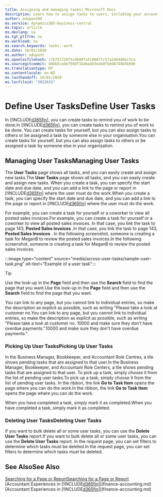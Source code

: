 ```yaml
---
title: Assigning and managing tasks| Microsoft Docs
description: Learn how to assign tasks to users, including your accountant, in Business Central
author: edupont04
ms.service: dynamics365-business-central
ms.topic: article
ms.devlang: na
ms.tgt_pltfrm: na
ms.workload: na
ms.search.keywords: tasks, work
ms.date: 10/01/2020
ms.author: edupont
ms.openlocfilehash: c76751726f5cd680fafc0887fc57a1464d0ac3ca
ms.sourcegitcommit: ddbb5cede750df1baba4b3eab8fbed6744b5b9d6
ms.translationtype: HT
ms.contentlocale: en-NZ
ms.lasthandoff: 10/01/2020
ms.locfileid: "3922633"
---
```

# <a name="define-user-tasks"></a><span data-ttu-id="58042-103">Define User Tasks</span><span class="sxs-lookup"><span data-stu-id="58042-103">Define User Tasks</span></span>

<span data-ttu-id="58042-104">In [!INCLUDE[d365fin](includes/d365fin_md.md)], you can create tasks to remind you of work to be done.</span><span class="sxs-lookup"><span data-stu-id="58042-104">In [!INCLUDE[d365fin](includes/d365fin_md.md)], you can create tasks to remind you of work to be done.</span></span> <span data-ttu-id="58042-105">You can create tasks for yourself, but you can also assign tasks to others or be assigned a task by someone else in your organisation.</span><span class="sxs-lookup"><span data-stu-id="58042-105">You can create tasks for yourself, but you can also assign tasks to others or be assigned a task by someone else in your organization.</span></span>  

## <a name="managing-user-tasks"></a><span data-ttu-id="58042-106">Managing User Tasks</span><span class="sxs-lookup"><span data-stu-id="58042-106">Managing User Tasks</span></span>

<span data-ttu-id="58042-107">The **User Tasks** page shows all tasks, and you can easily create and assign new tasks.</span><span class="sxs-lookup"><span data-stu-id="58042-107">The **User Tasks** page shows all tasks, and you can easily create and assign new tasks.</span></span> <span data-ttu-id="58042-108">When you create a task, you can specify the start date and due date, and you can add a link to the page or report in [!INCLUDE[d365fin](includes/d365fin_md.md)] where the user must do the work.</span><span class="sxs-lookup"><span data-stu-id="58042-108">When you create a task, you can specify the start date and due date, and you can add a link to the page or report in [!INCLUDE[d365fin](includes/d365fin_md.md)] where the user must do the work.</span></span>  

<span data-ttu-id="58042-109">For example, you can create a task for yourself or a coworker to view all posted sales invoices.</span><span class="sxs-lookup"><span data-stu-id="58042-109">For example, you can create a task for yourself or a coworker to view all posted sales invoices.</span></span> <span data-ttu-id="58042-110">In that case, you link the task to page 143, **Posted Sales Invoices** .</span><span class="sxs-lookup"><span data-stu-id="58042-110">In that case, you link the task to page 143, **Posted Sales Invoices** .</span></span> <span data-ttu-id="58042-111">In the following screenshot, someone is creating a task for MeganB to review the posted sales invoices.</span><span class="sxs-lookup"><span data-stu-id="58042-111">In the following screenshot, someone is creating a task for MeganB to review the posted sales invoices.</span></span>  

:::image type="content" source="media/across-user-tasks/sample-user-task.png" alt-text="Example of a user task":::

> [!TIP]  
> <span data-ttu-id="58042-113">Use the look-up in the **Page** field and then use the **Search** field to find the page that you want.</span><span class="sxs-lookup"><span data-stu-id="58042-113">Use the look-up in the **Page** field and then use the **Search** field to find the page that you want.</span></span>  
>
> <span data-ttu-id="58042-114">You can link to any page, but you cannot link to individual entries, so make the description as explicit as possible, such as writing "Please take a look at customer no.</span><span class="sxs-lookup"><span data-stu-id="58042-114">You can link to any page, but you cannot link to individual entries, so make the description as explicit as possible, such as writing "Please take a look at customer no.</span></span> <span data-ttu-id="58042-115">10000 and make sure they don't have overdue payments.".</span><span class="sxs-lookup"><span data-stu-id="58042-115">10000 and make sure they don't have overdue payments.".</span></span>

### <a name="picking-up-user-tasks"></a><span data-ttu-id="58042-116">Picking Up User Tasks</span><span class="sxs-lookup"><span data-stu-id="58042-116">Picking Up User Tasks</span></span>

<span data-ttu-id="58042-117">In the Business Manager, Bookkeeper, and Accountant Role Centres, a tile shows pending tasks that are assigned to that user.</span><span class="sxs-lookup"><span data-stu-id="58042-117">In the Business Manager, Bookkeeper, and Accountant Role Centers, a tile shows pending tasks that are assigned to that user.</span></span> <span data-ttu-id="58042-118">To pick up a task, simply choose it from the list of pending user tasks.</span><span class="sxs-lookup"><span data-stu-id="58042-118">To pick up a task, simply choose it from the list of pending user tasks.</span></span> <span data-ttu-id="58042-119">In the ribbon, the link **Go to Task Item** opens the page where you can do the work.</span><span class="sxs-lookup"><span data-stu-id="58042-119">In the ribbon, the link **Go to Task Item** opens the page where you can do the work.</span></span>  

<span data-ttu-id="58042-120">When you have completed a task, simply mark it as completed.</span><span class="sxs-lookup"><span data-stu-id="58042-120">When you have completed a task, simply mark it as completed.</span></span>  

### <a name="deleting-user-tasks"></a><span data-ttu-id="58042-121">Deleting User Tasks</span><span class="sxs-lookup"><span data-stu-id="58042-121">Deleting User Tasks</span></span>

<span data-ttu-id="58042-122">If you want to bulk delete all or some user tasks, you can use the **Delete User Tasks** report.</span><span class="sxs-lookup"><span data-stu-id="58042-122">If you want to bulk delete all or some user tasks, you can use the **Delete User Tasks** report.</span></span> <span data-ttu-id="58042-123">In the request page, you can set filters to determine which tasks must be deleted.</span><span class="sxs-lookup"><span data-stu-id="58042-123">In the request page, you can set filters to determine which tasks must be deleted.</span></span>  

## <a name="see-also"></a><span data-ttu-id="58042-124">See Also</span><span class="sxs-lookup"><span data-stu-id="58042-124">See Also</span></span>

[<span data-ttu-id="58042-125">Searching for a Page or Report</span><span class="sxs-lookup"><span data-stu-id="58042-125">Searching for a Page or Report</span></span>](ui-search.md)  
<span data-ttu-id="58042-126">[Accountant Experiences in [!INCLUDE[d365fin](includes/d365fin_md.md)]](finance-accounting.md)</span><span class="sxs-lookup"><span data-stu-id="58042-126">[Accountant Experiences in [!INCLUDE[d365fin](includes/d365fin_md.md)]](finance-accounting.md)</span></span>  

